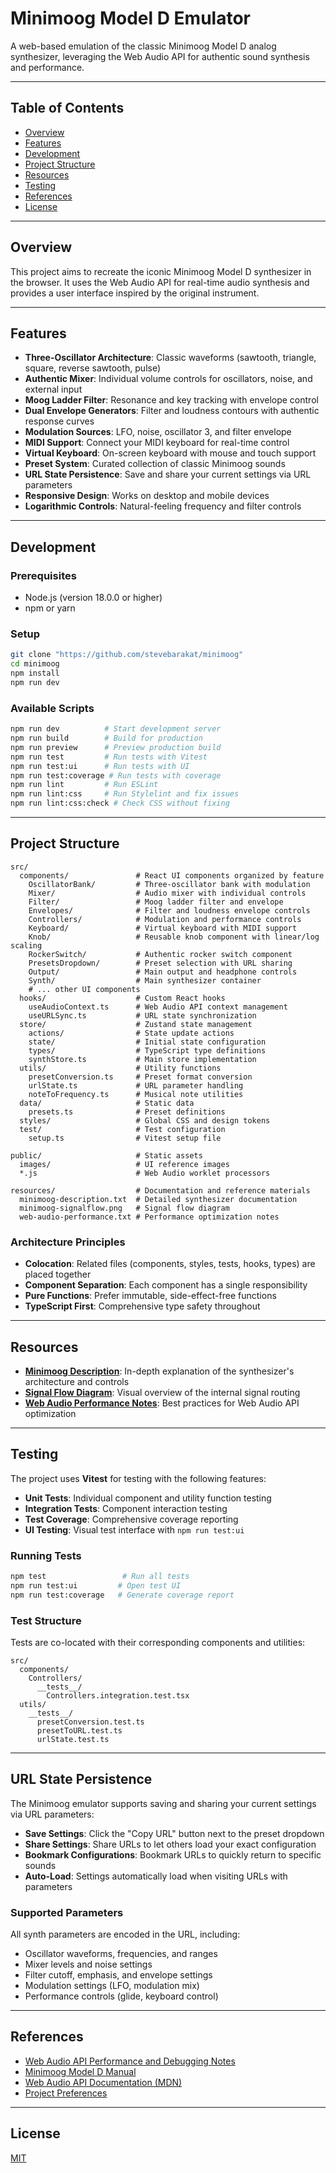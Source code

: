 # Minimoog Model D Emulator

A web-based emulation of the classic Minimoog Model D analog synthesizer, leveraging the Web Audio API for authentic sound synthesis and performance.

---

## Table of Contents

- [Overview](#overview)
- [Features](#features)
- [Development](#development)
- [Project Structure](#project-structure)
- [Resources](#resources)
- [Testing](#testing)
- [References](#references)
- [License](#license)

---

## Overview

This project aims to recreate the iconic Minimoog Model D synthesizer in the browser. It uses the Web Audio API for real-time audio synthesis and provides a user interface inspired by the original instrument.

---

## Features

- **Three-Oscillator Architecture**: Classic waveforms (sawtooth, triangle, square, reverse sawtooth, pulse)
- **Authentic Mixer**: Individual volume controls for oscillators, noise, and external input
- **Moog Ladder Filter**: Resonance and key tracking with envelope control
- **Dual Envelope Generators**: Filter and loudness contours with authentic response curves
- **Modulation Sources**: LFO, noise, oscillator 3, and filter envelope
- **MIDI Support**: Connect your MIDI keyboard for real-time control
- **Virtual Keyboard**: On-screen keyboard with mouse and touch support
- **Preset System**: Curated collection of classic Minimoog sounds
- **URL State Persistence**: Save and share your current settings via URL parameters
- **Responsive Design**: Works on desktop and mobile devices
- **Logarithmic Controls**: Natural-feeling frequency and filter controls

---

## Development

### Prerequisites

- Node.js (version 18.0.0 or higher)
- npm or yarn

### Setup

```bash
git clone "https://github.com/stevebarakat/minimoog"
cd minimoog
npm install
npm run dev
```

### Available Scripts

```bash
npm run dev          # Start development server
npm run build        # Build for production
npm run preview      # Preview production build
npm run test         # Run tests with Vitest
npm run test:ui      # Run tests with UI
npm run test:coverage # Run tests with coverage
npm run lint         # Run ESLint
npm run lint:css     # Run Stylelint and fix issues
npm run lint:css:check # Check CSS without fixing
```

---

## Project Structure

```
src/
  components/               # React UI components organized by feature
    OscillatorBank/         # Three-oscillator bank with modulation
    Mixer/                  # Audio mixer with individual controls
    Filter/                 # Moog ladder filter and envelope
    Envelopes/              # Filter and loudness envelope controls
    Controllers/            # Modulation and performance controls
    Keyboard/               # Virtual keyboard with MIDI support
    Knob/                   # Reusable knob component with linear/log scaling
    RockerSwitch/           # Authentic rocker switch component
    PresetsDropdown/        # Preset selection with URL sharing
    Output/                 # Main output and headphone controls
    Synth/                  # Main synthesizer container
    # ... other UI components
  hooks/                    # Custom React hooks
    useAudioContext.ts      # Web Audio API context management
    useURLSync.ts           # URL state synchronization
  store/                    # Zustand state management
    actions/                # State update actions
    state/                  # Initial state configuration
    types/                  # TypeScript type definitions
    synthStore.ts           # Main store implementation
  utils/                    # Utility functions
    presetConversion.ts     # Preset format conversion
    urlState.ts             # URL parameter handling
    noteToFrequency.ts      # Musical note utilities
  data/                     # Static data
    presets.ts              # Preset definitions
  styles/                   # Global CSS and design tokens
  test/                     # Test configuration
    setup.ts                # Vitest setup file

public/                     # Static assets
  images/                   # UI reference images
  *.js                      # Web Audio worklet processors

resources/                  # Documentation and reference materials
  minimoog-description.txt  # Detailed synthesizer documentation
  minimoog-signalflow.png   # Signal flow diagram
  web-audio-performance.txt # Performance optimization notes
```

### Architecture Principles

- **Colocation**: Related files (components, styles, tests, hooks, types) are placed together
- **Component Separation**: Each component has a single responsibility
- **Pure Functions**: Prefer immutable, side-effect-free functions
- **TypeScript First**: Comprehensive type safety throughout

---

## Resources

- **[Minimoog Description](resources/minimoog-description.txt)**: In-depth explanation of the synthesizer's architecture and controls
- **[Signal Flow Diagram](resources/minimoog-signalflow.png)**: Visual overview of the internal signal routing
- **[Web Audio Performance Notes](resources/web-audio-performance.txt)**: Best practices for Web Audio API optimization

---

## Testing

The project uses **Vitest** for testing with the following features:

- **Unit Tests**: Individual component and utility function testing
- **Integration Tests**: Component interaction testing
- **Test Coverage**: Comprehensive coverage reporting
- **UI Testing**: Visual test interface with `npm run test:ui`

### Running Tests

```bash
npm test                 # Run all tests
npm run test:ui         # Open test UI
npm run test:coverage   # Generate coverage report
```

### Test Structure

Tests are co-located with their corresponding components and utilities:

```
src/
  components/
    Controllers/
      __tests__/
        Controllers.integration.test.tsx
  utils/
    __tests__/
      presetConversion.test.ts
      presetToURL.test.ts
      urlState.test.ts
```

---

## URL State Persistence

The Minimoog emulator supports saving and sharing your current settings via URL parameters:

- **Save Settings**: Click the "Copy URL" button next to the preset dropdown
- **Share Settings**: Share URLs to let others load your exact configuration
- **Bookmark Configurations**: Bookmark URLs to quickly return to specific sounds
- **Auto-Load**: Settings automatically load when visiting URLs with parameters

### Supported Parameters

All synth parameters are encoded in the URL, including:

- Oscillator waveforms, frequencies, and ranges
- Mixer levels and noise settings
- Filter cutoff, emphasis, and envelope settings
- Modulation settings (LFO, modulation mix)
- Performance controls (glide, keyboard control)

---

## References

- [Web Audio API Performance and Debugging Notes](https://padenot.github.io/web-audio-perf/)
- [Minimoog Model D Manual](resources/minimoog-description.txt)
- [Web Audio API Documentation (MDN)](https://developer.mozilla.org/en-US/docs/Web/API/Web_Audio_API)
- [Project Preferences](dev-preferences.json)

---

## License

[MIT](LICENSE)
